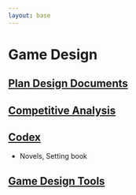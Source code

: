 ```yaml
---
layout: base
---
```


# Game Design

## [Plan Design Documents](./Proposal/)

## [Competitive Analysis](./Analysis/)

## [Codex](./Codex/)
  * Novels, Setting book

## [Game Design Tools](./Tool/)

